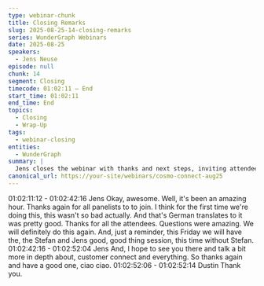 ```yaml
---
type: webinar-chunk
title: Closing Remarks
slug: 2025-08-25-14-closing-remarks
series: WunderGraph Webinars
date: 2025-08-25
speakers:
  - Jens Neuse
episode: null
chunk: 14
segment: Closing
timecode: 01:02:11 – End
start_time: 01:02:11
end_time: End
topics:
  - Closing
  - Wrap-Up
tags:
  - webinar-closing
entities:
  - WunderGraph
summary: |
  Jens closes the webinar with thanks and next steps, inviting attendees to upcoming sessions and encouraging feedback.
canonical_url: https://your-site/webinars/cosmo-connect-aug25
---
```


01:02:11:12 - 01:02:42:16
Jens
Okay, awesome. Well, it's been an amazing hour. Thanks again for all panelists to to join. I think
for the first time we're doing this, this wasn't so bad actually. And that's German translates to it
was pretty good. Thanks for all the attendees. Questions were amazing. We will definitely do
this again. And, just a reminder, this Friday we will have the, the Stefan and Jens good, good
thing session, this time without Stefan.
01:02:42:16 - 01:02:52:04
Jens
And, I hope to see you there and talk a bit more in depth about, customer connect and
everything. So thanks again and have a good one, ciao ciao.
01:02:52:06 - 01:02:52:14
Dustin
Thank you.